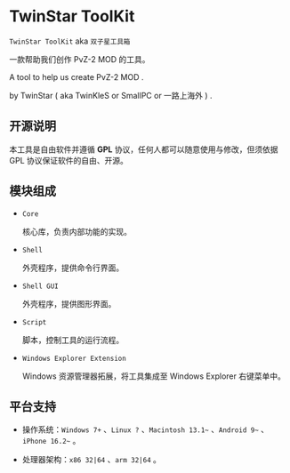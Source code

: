 # TwinStar ToolKit

`TwinStar ToolKit` aka `双子星工具箱`

一款帮助我们创作 PvZ-2 MOD 的工具。

A tool to help us create PvZ-2 MOD .

by TwinStar ( aka TwinKleS or SmallPC or 一路上海外 ) .

## 开源说明

本工具是自由软件并遵循 **GPL** 协议，任何人都可以随意使用与修改，但须依据 GPL 协议保证软件的自由、开源。

## 模块组成

* `Core`
	
	核心库，负责内部功能的实现。

* `Shell`
	
	外壳程序，提供命令行界面。

* `Shell GUI`
	
	外壳程序，提供图形界面。

* `Script`
	
	脚本，控制工具的运行流程。

* `Windows Explorer Extension`
	
	Windows 资源管理器拓展，将工具集成至 Windows Explorer 右键菜单中。

## 平台支持

* 操作系统：`Windows 7+` 、`Linux ?` 、`Macintosh 13.1~` 、`Android 9~` 、`iPhone 16.2~` 。

* 处理器架构：`x86 32|64` 、`arm 32|64` 。
